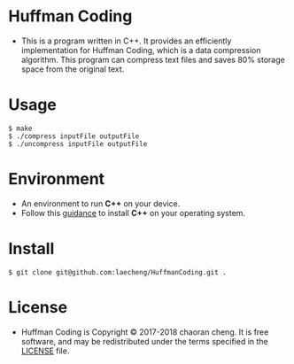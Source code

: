   
# Huffman Coding
  - This is a program written in C++. It provides an efficiently implementation for Huffman Coding, which is a data compression algorithm. This program can compress text files and saves 80% storage space from the original text.


# Usage
```
$ make
$ ./compress inputFile outputFile
$ ./uncompress inputFile outputFile
```

# Environment
  - An environment to run **C++** on your device.
  - Follow this [guidance](https://gcc.gnu.org/install/) to install **C++** on your operating system.

# Install
```
$ git clone git@github.com:laecheng/HuffmanCoding.git .
```

# License
  - Huffman Coding is Copyright © 2017-2018 chaoran cheng. It is free software, and may be redistributed under the terms specified in the [LICENSE](https://github.com/laecheng/HuffmanCoding/blob/master/LICENSE) file.

